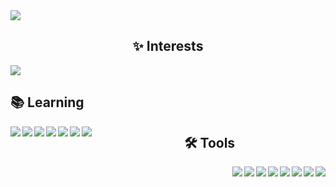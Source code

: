 <!-- <img src="https://camo.githubusercontent.com/b867e04377eea646939445ce4e0565253428256abc39c6d32d7b67aab3160d18/68747470733a2f2f63617073756c652d72656e6465722e76657263656c2e6170702f6170693f747970653d776176696e6726636f6c6f723d6772616469656e74266865696768743d3130302673656374696f6e3d666f6f746572" width="auto" height="130" theme=tokyonight/><br><br> -->
<!-- Howdy, I'm Nael 👋<br><br>
Currently Psychology student by day, and digital artist by night.<br><br>
Aspiring Computer Science degree.<br><br>
I started learning programming last year.<br><br>
 -->
<img src="https://readme-typing-svg.demolab.com/?color=f50ab8&lines=Howdy,+I'm+Nael+👋;Currently+Psychology+student+by+day,+and+digital+artist+by+night.;Aspiring+Computer+Science+degree.;I+started+learning+programming+last+year.&size=16&duration=2500&height=90&width=1200&pause=300&center=true&multiline=true&repeat=false" />

<h2 align="center">✨ Interests</h2>
<img src="https://readme-typing-svg.demolab.com/?color=f50ab8&lines=GAME+DEVELOPMENT;WEB+DEVELOPMENT&size=30&height=90&width=1200&center=true&multiline=false&repeat=true" />
<!-- <img src="https://readme-typing-svg.demolab.com/?color=f50ab8&lines=GAME+DEVELOPMENT;WEB+DEVELOPMENT&size=30&duration=2500&height=90&width=1200&pause=300&center=true&multiline=true&repeat=false" /> -->
<p align="center">
  
<h2 align="left">📚 Learning</h2>

<img align="left" src="https://img.shields.io/badge/-HTML-333333?style=flat&logo=HTML5&labelColor=ffffff&color=bfffcd&logoWidth=20" />
<img align="left" src="https://img.shields.io/badge/-CSS-333333?style=flat&logo=CSS3&logoColor=1c88c8&labelColor=ddccfc" />
<img align="left" src="https://img.shields.io/badge/-JavaScript-333333?style=flat&logo=javascript&color=violet" />
<img align="left" src="https://img.shields.io/badge/-Lua-333333?style=flat&logo=lua&logoColor=000080" />  
<img align="left" src="https://img.shields.io/badge/-C%23-333333?style=flat&logo=csharp&logoColor=cccccc" /> 
<img align="left" src="https://img.shields.io/badge/-C-333333?style=flat&logo=C&logoColor=cccccc" />  
  
<img align="left" src="https://img.shields.io/badge/-Python-333333?style=flat&logo=Python" />

<h2 align="center">🛠 Tools</h2>

<img align="right" src="https://img.shields.io/badge/-Visual%20Studio%20Code-333333?style=flat&logo=visual-studio-code&logoColor=23aaf2" />
<img align="right" src="https://img.shields.io/badge/-GameMaker-333333?style=flat&logo=data:image/png;base64,iVBORw0KGgoAAAANSUhEUgAAAA4AAAAOCAYAAAAfSC3RAAAAAXNSR0IArs4c6QAAAFlJREFUKJGlkjsOACAMQkvj/a+si4P90JDIpvKkRM2I9hU7B4OCCSi+ssFSMhwW02gZ9gnKKa8HCtR1hpLUwas24UDoqNzeydXRsv6fgyVLiVPy+HMY3E1yAANfRAkZtKuxAAAAAElFTkSuQmCC" />
<img align="right" src="https://img.shields.io/badge/-Godot-333333?style=flat&logo=godotengine" />
<img align="right" src="https://img.shields.io/badge/-Trello-333333?style=flat&logo=trello&logoColor=3179ba" />
<img align="right" src="https://img.shields.io/badge/-PyCharm-333333?style=flat&logo=pycharm&logoColor=5ae17b" />
<img align="right" src="https://img.shields.io/badge/-Figma-333333?style=flat&logo=figma" />
<img align="right" src="https://img.shields.io/badge/-Tiled-333333?style=flat&logo=data:image/png;base64,iVBORw0KGgoAAAANSUhEUgAAAA0AAAANCAYAAABy6+R8AAAAAXNSR0IArs4c6QAAAElJREFUKJFjZGBg+M9AImBhYGBgCE84BhdYucCKIJ+JVFsYGBjI08TIQIafGLGI/Uf3A7o6+voJHWDzI4o6FmwmYfETChjkfgIAgCIUGORMi1QAAAAASUVORK5CYII=" />
<img align="right" src="https://img.shields.io/badge/-LÖVE2D-333333?style=flat&logo=data:image/png;base64,iVBORw0KGgoAAAANSUhEUgAAAA4AAAAOCAYAAAAfSC3RAAAAAXNSR0IArs4c6QAAAJhJREFUKJFjZMACnnvN/I/Ml9yWzoiuBkUAXQM6QDaAiVhNDAwMDOqrHsLVMBKrySHBA86+GSbPyIKuQGJrGgMDAwPDC+9ZKHyG1Y9Q1DEi2wZXhANoIGlmwqMOL6CORpi/sAENND8yoUcuugJsYjfD5BlRbIQFObJCbAYxMCClHOTIxQduhskzomgkRjNME4ZGXAYga4ABACT0N8cGWT5uAAAAAElFTkSuQmCC" />
<br>
<br>
  
</p>

<!-- <h2></h2>

<img src="https://readme-typing-svg.demolab.com/?color=f50ab8&lines=GITHUB+STATS&size=30&duration=2500&height=90&width=1200&pause=300&center=true&multiline=false&repeat=false" />

<p align="center">
  
  <img align="center" src= "https://github-readme-stats-sigma-five.vercel.app/api/top-langs/?username=willowitzy&layout=compact&langs_count=6&theme=radical" />
  <img align="center" src= "https://github-readme-stats-sigma-five.vercel.app/api?username=willowitzy&theme=radical&line_height=28" />

</p> -->
                         
<!--
### 📧 Contact
 <div> 
  <a href="" target="_blank"><img src="https://img.shields.io/badge/YouTube-FF0000?style=for-the-badge&logo=youtube&logoColor=white" target="_blank"></a>
  <a href="" target="_blank"><img src="https://img.shields.io/badge/-Instagram-%23E4405F?style=for-the-badge&logo=instagram&logoColor=white" target="_blank"></a>
 <a href="" target="_blank"><img src="https://img.shields.io/badge/Discord-7289DA?style=for-the-badge&logo=discord&logoColor=white" target="_blank"></a> 
  <a href=""><img src="https://img.shields.io/badge/-Gmail-%23333?style=for-the-badge&logo=gmail&logoColor=white" target="_blank"></a>
  <a href="" target="_blank"><img src="https://img.shields.io/badge/-LinkedIn-%230077B5?style=for-the-badge&logo=linkedin&logoColor=white" target="_blank"></a> 
</div>
 -->

<div>

